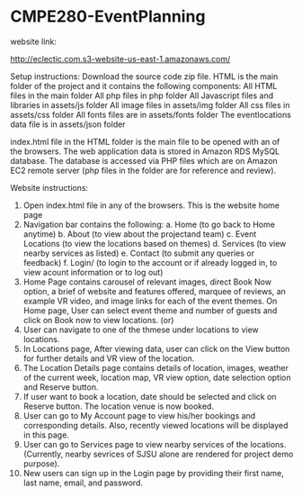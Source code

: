 # CMPE280-EventPlanning

website link:

http://eclectic.com.s3-website-us-east-1.amazonaws.com/

Setup instructions:
Download the source code zip file.
HTML is the main folder of the project and it contains the following components:
All HTML files in the main folder
All php files in php folder
All Javascript files and libraries in assets/js folder
All image files in assets/img folder
All css files in assets/css folder
All fonts files are in assets/fonts folder
The eventlocations data file is in assets/json folder

index.html file in the HTML folder is the main file to be opened with an of the browsers.
The web application data is stored in Amazon RDS MySQL database.
The database is accessed via PHP files which are on Amazon EC2 remote server (php files in the folder are for reference and review).

Website instructions:
1. Open index.html file in any of the browsers. This is the website home page
2. Navigation bar contains the following:
  a. Home (to go back to Home anytime)
  b. About (to view about the projectand team)
  c. Event Locations (to view the locations based on themes)
  d. Services (to view nearby services as listed)
  e. Contact (to submit any queries or feedback)
  f. Login/<Username> (to login to the account or if already logged in, to view acount information or to log out)
3. Home Page contains carousel of relevant images, direct Book Now option, a brief of website and features offered, marquee of reviews, an example VR video, and image links for each of the event themes. On Home page, User can select event theme and number of guests and click on Book now to view locations. (or)
4. User can navigate to one of the thmese under locations to view locations.
5. In Locations page, After viewing data, user can click on the View button for further details and VR view of the location.
6. The Location Details page contains details of location, images, weather of the current week, location map, VR view option, date selection option and Reserve button.
7. If user want to book a location, date should be selected and click on Reserve button. The location venue is now booked.
8. User can go to My Account page to view his/her bookings and corresponding details. Also, recently viewed locations will be displayed in this page.
9. User can go to Services page to view nearby services of the locations. (Currently, nearby sevrices of SJSU alone are rendered for project demo purpose).
10. New users can sign up in the Login page by providing their first name, last name, email, and password.
